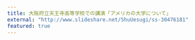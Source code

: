 ```yaml
---
title: 大阪府立天王寺高等学校での講演「アメリカの大学について」
external: "http://www.slideshare.net/ShuUesugi/ss-30476181"
featured: true
---
```

